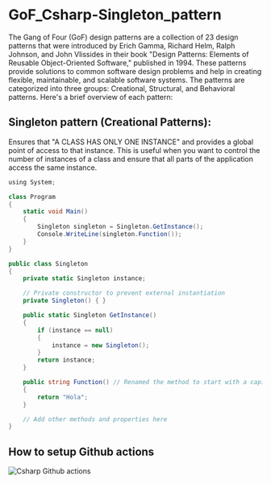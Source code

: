 # GoF_Csharp-Singleton_pattern

The Gang of Four (GoF) design patterns are a collection of 23 design patterns that were introduced by Erich Gamma, Richard Helm, Ralph Johnson, and John Vlissides in their book "Design Patterns: Elements of Reusable Object-Oriented Software," published in 1994. These patterns provide solutions to common software design problems and help in creating flexible, maintainable, and scalable software systems. The patterns are categorized into three groups: Creational, Structural, and Behavioral patterns. Here's a brief overview of each pattern:

## Singleton pattern (Creational Patterns):
Ensures that "A CLASS HAS ONLY ONE INSTANCE" and provides a global point of access to that instance. This is useful when you want to control the number of instances of a class and ensure that all parts of the application access the same instance.

```csharp
﻿using System;

class Program
{
    static void Main()
    {
        Singleton singleton = Singleton.GetInstance();
        Console.WriteLine(singleton.Function());
    }
}

public class Singleton
{
    private static Singleton instance;

    // Private constructor to prevent external instantiation
    private Singleton() { }

    public static Singleton GetInstance()
    {
        if (instance == null)
        {
            instance = new Singleton();
        }
        return instance;
    }

    public string Function() // Renamed the method to start with a capital letter
    {
        return "Hola";
    }

    // Add other methods and properties here
}
```

## How to setup Github actions

![Csharp Github actions](https://github.com/luiscoco/GoF_Csharp-1.Singleton_pattern/assets/32194879/8e86c080-bdd5-4a39-97ef-b877647a3217)

